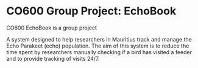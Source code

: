 # CO600 Group Project: EchoBook

CO600 EchoBook is a group project 

A system designed to help researchers in Mauritius track and manage the Echo Parakeet (echo) population. The aim of this system is to reduce the time spent by researchers manually checking if a bird has visited a feeder and to provide tracking of visits 24/7. 
